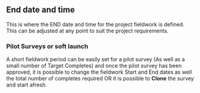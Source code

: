 ## End date and time

This is where the END date and time for the project fieldwork is defined. This can be adjusted at any point to suit the project requirements.

### Pilot Surveys or soft launch
A short fieldwork period can be easily set for a pilot survey
(As well as a small number of Target Completes) and once the pilot survey has been approved,
it is possible to change the fieldwork Start and End dates as well the total number of completes
required OR it is possible to **Clone** the survey and start afresh.
